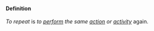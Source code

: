#### Definition

*To repeat* is *to [perform](https://github.com/gcassel/Modular-Organization-Terminology/blob/master/terms/perform.md) the same [action](https://github.com/gcassel/Modular-Organization-Terminology/blob/master/terms/action.md) or [activity](https://github.com/gcassel/Modular-Organization-Terminology/blob/master/terms/activity.md)* again.
